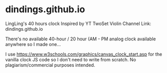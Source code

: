 # dindings.github.io
LingLing's 40 hours clock
Inspired by YT TwoSet Violin Channel
Link: dindings.github.io

There's no available 40-hour / 20 hour (AM - PM
analog clock available anywhere
so I made one...

I use https://www.w3schools.com/graphics/canvas_clock_start.asp
for the vanilla clock JS code so I don't need to write from scratch.
No plagiarism/commercial purposes intended.
